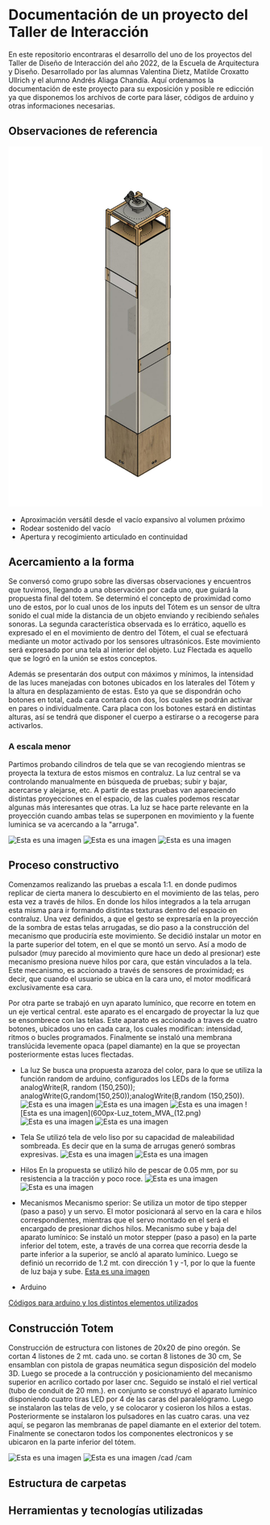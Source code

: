 # Documentación de un proyecto del Taller de Interacción

En este repositorio encontraras el desarrollo del uno de los proyectos del Taller de Diseño de Interacción del año 2022, de la Escuela de Arquitectura y Diseño. Desarrollado por las alumnas Valentina Dietz, Matilde Croxatto Ullrich y el alumno Andrés Aliaga Chandía. Aquí ordenamos la documentación de este proyecto para su exposición y posible re edicción ya que disponemos los archivos de corte para láser, códigos de arduino y otras informaciones necesarias.

## Observaciones de referencia

![Esta es una imagen](https://github.com/MatildeCU/Luminosidad-flectada-erraticamente-en-proximidad/blob/main/Ima/Totem%20M%C3%B3dulo%202%20Taller%20de%20Dise%C3%B1o%20de%20Interacci%C3%B3n%20Dibujo%20iso%20v1-01.jpg)

- Aproximación versátil desde el vacío expansivo al volumen próximo 
- Rodear sostenido del vacío 
- Apertura y recogimiento articulado en continuidad

## Acercamiento a la forma

Se conversó como grupo sobre las diversas observaciones y encuentros que tuvimos, llegando a una observación por cada uno, que guiará la propuesta final del totem. Se determinó el concepto de proximidad como uno de estos, por lo cual unos de los inputs del Tótem es un sensor de ultra sonido el cual mide la distancia de un objeto enviando y recibiendo señales sonoras. La segunda característica observada es lo errático, aquello es expresado el en el movimiento de dentro del Tótem, el cual se efectuará mediante un motor activado por los sensores ultrasónicos. Este movimiento será expresado por una tela al interior del objeto. Luz Flectada es aquello que se logró en la unión se estos conceptos.

Además se presentarán dos output con máximos y mínimos, la intensidad de las luces manejadas con botones ubicados en los laterales del Tótem y la altura en desplazamiento de estas. Esto ya que se dispondrán ocho botones en total, cada cara contará con dos, los cuales se podrán activar en pares o individualmente. Cara placa con los botones estará en distintas alturas, así se tendrá que disponer el cuerpo a estirarse o a recogerse para activarlos.

### A escala menor
Partimos probando cilindros de tela que se van recogiendo mientras se proyecta la textura de estos mismos en contraluz. La luz central se va controlando manualmente en búsqueda de pruebas; subir y bajar, acercarse y alejarse, etc. A partir de estas pruebas van apareciendo distintas proyecciones en el espacio, de las cuales podemos rescatar algunas más interesantes que otras. La luz se hace parte relevante en la proyección cuando ambas telas se superponen en movimiento y la fuente luminica se va acercando a la "arruga".

![Esta es una imagen](Construccion_escala_menor_totem_MVA_pruebas_constructivas_(2).jpg)
![Esta es una imagen]()
![Esta es una imagen]()

## Proceso constructivo

Comenzamos realizando las pruebas a escala 1:1. en donde pudimos replicar de cierta manera lo descubierto en el movimiento de las telas, pero esta vez a través de hilos. En donde los hilos integrados a la tela arrugan esta misma para ir formando distintas texturas dentro del espacio en contraluz. Una vez definidos, a que el gesto se expresaría en la proyección de la sombra de estas telas arrugadas, se dio paso a la construcción del mecanismo que produciría este movimiento. 
Se decidió instalar un motor en la parte superior del totem, en el que se montó un servo. Así a modo de pulsador (muy parecido al movimiento qure hace un dedo al presionar) este mecanismo presiona nueve hilos por cara, que están vinculados a la tela. Este mecanismo, es accionado a través de sensores de proximidad; es decir, que cuando el usuario se ubica en la cara uno, el motor modificará exclusivamente esa cara.

Por otra parte se trabajó en uyn aparato lumínico, que recorre en totem en un eje vertical central. este aparato es el encargado de proyectar la luz que se ensombrece con las telas. Este aparato es accionado a traves de cuatro botones, ubicados uno en cada cara, los cuales modifican: intensidad, ritmos o bucles programados. 
Finalmente se instaló una membrana translúcida levemente opaca (papel diamante) en la que se proyectan posteriormente estas luces flectadas. 



- La luz
Se busca una propuesta azaroza del color, para lo que se utiliza la función random de arduino, configurados los LEDs de la forma analogWrite(R, random (150,250)); analogWrite(G,random(150,250));analogWrite(B,random (150,250)).
![Esta es una imagen](500px-Luz_flectada_MVA.png)
![Esta es una imagen](500px-Luz_flectada_mva_2.png)
![Esta es una imagen](600px-Luz_totem_MVA_(1).jpg)
![Esta es una imagen](600px-Luz_totem_MVA_(12.png)
![Esta es una imagen](600px-Luz_totem_MVA_(2).jpg)
![Esta es una imagen](600px-Luz_totem_MVA_(3).jpg)

- Tela
Se utilizó tela de velo liso por su capacidad de maleabilidad sombreada. Es decir que en la suma de arrugas generó sombras expresivas. 
![Esta es una imagen](500px-Pruebas_tela_escala_real_mva_(2).png)
![Esta es una imagen](Hilos_tela_mva_2.png)

- Hilos
En la propuesta se utilizó hilo de pescar de 0.05 mm, por su resistencia a la tracción y poco roce.
![Esta es una imagen](600px-Hilos_tela_mva.jpg)
![Esta es una imagen]()


- Mecanismos
 Mecanismo sperior:
 Se utiliza un motor de tipo stepper (paso a paso) y un servo. El motor posicionará al servo en la cara e hilos correspondientes, mientras que el servo montado en el será el encargado de presionar dichos hilos.
 Mecanismo sube y baja del aparato lumínico:
 Se instaló un motor stepper (paso a paso) en la parte inferior del totem, este, a través de una correa que recorria desde la parte inferior a la superior, se ancló al aparato lumínico. Luego se definió un recorrido de 1.2 mt. con dirección 1 y -1, por lo que la fuente de luz baja y sube.
[Esta es una imagen](600px-Mecanismo_tela_hilos_mva.jpg)

- Arduino

[Códigos para arduino y los distintos elementos utilizados](ino/README.md)


## Construcción Totem

Construcción de estructura con listones de 20x20 de pino oregón. Se cortan 4 listones de 2 mt. cada uno. se cortan 8 listones de 30 cm, Se ensamblan con pistola de grapas neumática segun disposición del modelo 3D.
Luego se procede a la contrucción y posicionamiento del mecanismo superior en acrílico cortado por laser cnc.
Seguido se instaló el riel vertical (tubo de conduit de 20 mm.). en conjunto se construyó el aparato lumínico disponiendo cuatro tiras LED por 4 de las caras del paralelógramo.
Luego se instalaron las telas de velo, y se colocaror y cosieron los hilos a estas.
Posteriormente se instalaron los pulsadores en las cuatro caras.
una vez aquí, se pegaron las membranas de papel diamante en el exterior del totem.
Finalmente se conectaron todos los componentes electronicos y se ubicaron en la parte inferior del tótem.



![Esta es una imagen](800px-Totem_escala_real_terminado.jpg)
![Esta es una imagen]()
/cad
/cam
## Estructura de carpetas
## Herramientas y tecnologías utilizadas

